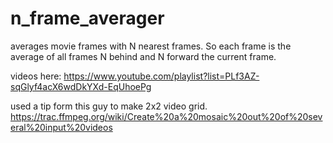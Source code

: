 # n_frame_averager
averages movie frames with N nearest frames. So each frame is the average of all frames N behind and N forward the current frame.

videos here:
https://www.youtube.com/playlist?list=PLf3AZ-sqGlyf4acX6wdDkYXd-EqUhoePg

used a tip form this guy to make 2x2 video grid.
https://trac.ffmpeg.org/wiki/Create%20a%20mosaic%20out%20of%20several%20input%20videos
